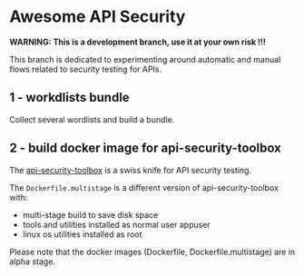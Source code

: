# Awesome API Security 

**WARNING: This is a development branch, use it at your own risk !!!**

This branch is dedicated to experimenting around automatic and manual flows related to security testing for APIs.

## 1 - workdlists bundle
Collect several wordlists and build a bundle.

## 2 - build docker image for api-security-toolbox
The [api-security-toolbox](https://hub.docker.com/r/arainho/api-security-toolbox) is a swiss knife for API security testing.  

The `Dockerfile.multistage` is a different version of api-security-toolbox with:
- multi-stage build to save disk space
- tools and utilities installed as normal user appuser
- linux os utilities installed as root

Please note that the docker images (Dockerfile, Dockerfile.multistage) are in alpha stage.


